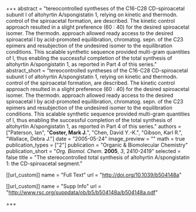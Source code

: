 +++
abstract = "tereocontrolled syntheses of the C16-C28 CD-spiroacetal subunit I of altohyrtin A/spongistatin 1, relying on kinetic and thermodn. control of the spiroacetal formation, are described.  The kinetic control approach resulted in a slight preference (60 : 40) for the desired spiroacetal isomer.  The thermodn. approach allowed ready access to the desired spiroacetal I by acid-promoted equilibration, chromatog. sepn. of the C23 epimers and resubjection of the undesired isomer to the equilibration conditions.  This scalable synthetic sequence provided multi-gram quantities of I, thus enabling the successful completion of the total synthesis of altohyrtin A/spongistatin 1, as reported in Part 4 of this series."
abstract_short = "tereocontrolled syntheses of the C16-C28 CD-spiroacetal subunit I of altohyrtin A/spongistatin 1, relying on kinetic and thermodn. control of the spiroacetal formation, are described.  The kinetic control approach resulted in a slight preference (60 : 40) for the desired spiroacetal isomer.  The thermodn. approach allowed ready access to the desired spiroacetal I by acid-promoted equilibration, chromatog. sepn. of the C23 epimers and resubjection of the undesired isomer to the equilibration conditions.  This scalable synthetic sequence provided multi-gram quantities of I, thus enabling the successful completion of the total synthesis of altohyrtin A/spongistatin 1, as reported in Part 4 of this series."
authors = ["Paterson, Ian", "**Coster, Mark J.**", "Chen, David Y.-K.", "Gibson, Karl R.", "Wallace, Debra J."]
date = "2005-05-24"
image_preview = ""
math = true
publication_types = ["2"]
publication = "Organic & Biomolecular Chemistry"
publication_short = "_Org. Biomol. Chem._ **2005**, _3_, 2410-2419"
selected = false
title = "The stereocontrolled total synthesis of altohyrtin A/spongistatin 1: the CD-spiroacetal segment."

[[url_custom]]
  name = "Full Text"
  url = "http://doi.org/10.1039/b504148a"

[[url_custom]]
  name = "Supp Info"
  url = "http://www.rsc.org/suppdata/ob/b5/b504148a/b504148a.pdf"


+++
